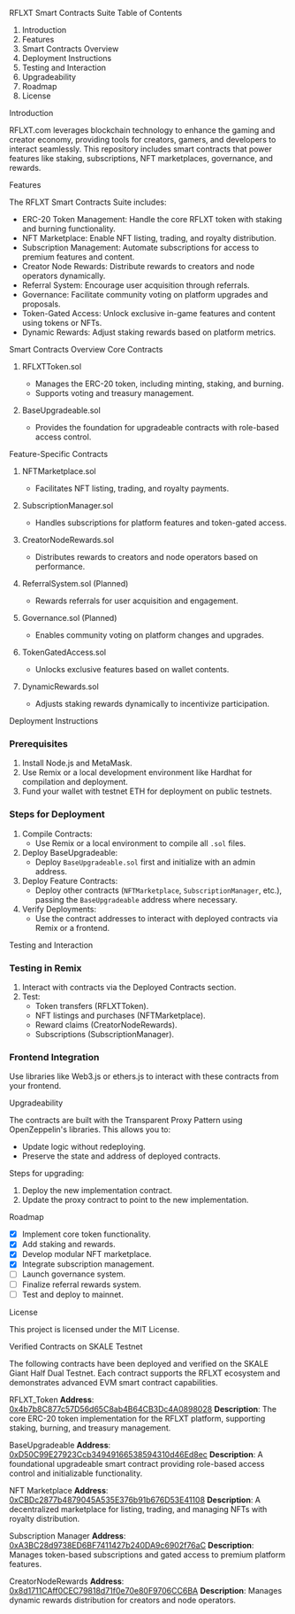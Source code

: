 RFLXT Smart Contracts Suite
Table of Contents

1. Introduction
2. Features
3. Smart Contracts Overview
4. Deployment Instructions
5. Testing and Interaction
6. Upgradeability
7. Roadmap
8. License

Introduction

RFLXT.com leverages blockchain technology to enhance the gaming and creator economy, providing tools for creators, gamers, and developers to interact seamlessly. This repository includes smart contracts that power features like staking, subscriptions, NFT marketplaces, governance, and rewards.

Features

The RFLXT Smart Contracts Suite includes:
- ERC-20 Token Management: Handle the core RFLXT token with staking and burning functionality.
- NFT Marketplace: Enable NFT listing, trading, and royalty distribution.
- Subscription Management: Automate subscriptions for access to premium features and content.
- Creator Node Rewards: Distribute rewards to creators and node operators dynamically.
- Referral System: Encourage user acquisition through referrals.
- Governance: Facilitate community voting on platform upgrades and proposals.
- Token-Gated Access: Unlock exclusive in-game features and content using tokens or NFTs.
- Dynamic Rewards: Adjust staking rewards based on platform metrics.

Smart Contracts Overview
Core Contracts

1. RFLXTToken.sol  
   - Manages the ERC-20 token, including minting, staking, and burning.  
   - Supports voting and treasury management.

2. BaseUpgradeable.sol  
   - Provides the foundation for upgradeable contracts with role-based access control.

Feature-Specific Contracts

1. NFTMarketplace.sol  
   - Facilitates NFT listing, trading, and royalty payments.

2. SubscriptionManager.sol  
   - Handles subscriptions for platform features and token-gated access.

3. CreatorNodeRewards.sol  
   - Distributes rewards to creators and node operators based on performance.

4. ReferralSystem.sol (Planned)  
   - Rewards referrals for user acquisition and engagement.

5. Governance.sol (Planned)  
   - Enables community voting on platform changes and upgrades.

6. TokenGatedAccess.sol  
   - Unlocks exclusive features based on wallet contents.

7. DynamicRewards.sol  
   - Adjusts staking rewards dynamically to incentivize participation.

Deployment Instructions

### Prerequisites
1. Install Node.js and MetaMask.
2. Use Remix or a local development environment like Hardhat for compilation and deployment.
3. Fund your wallet with testnet ETH for deployment on public testnets.

### Steps for Deployment
1. Compile Contracts:
   - Use Remix or a local environment to compile all `.sol` files.
2. Deploy BaseUpgradeable:
   - Deploy `BaseUpgradeable.sol` first and initialize with an admin address.
3. Deploy Feature Contracts:
   - Deploy other contracts (`NFTMarketplace`, `SubscriptionManager`, etc.), passing the `BaseUpgradeable` address where necessary.
4. Verify Deployments:
   - Use the contract addresses to interact with deployed contracts via Remix or a frontend.

Testing and Interaction

### Testing in Remix
1. Interact with contracts via the Deployed Contracts section.
2. Test:
   - Token transfers (RFLXTToken).
   - NFT listings and purchases (NFTMarketplace).
   - Reward claims (CreatorNodeRewards).
   - Subscriptions (SubscriptionManager).

### Frontend Integration
Use libraries like Web3.js or ethers.js to interact with these contracts from your frontend.

Upgradeability

The contracts are built with the Transparent Proxy Pattern using OpenZeppelin's libraries. This allows you to:
- Update logic without redeploying.
- Preserve the state and address of deployed contracts.

Steps for upgrading:
1. Deploy the new implementation contract.
2. Update the proxy contract to point to the new implementation.

Roadmap

- [x] Implement core token functionality.
- [x] Add staking and rewards.
- [x] Develop modular NFT marketplace.
- [x] Integrate subscription management.
- [ ] Launch governance system.
- [ ] Finalize referral rewards system.
- [ ] Test and deploy to mainnet.

License

This project is licensed under the MIT License.

Verified Contracts on SKALE Testnet

The following contracts have been deployed and verified on the SKALE Giant Half Dual Testnet. Each contract supports the RFLXT ecosystem and demonstrates advanced EVM smart contract capabilities.

RFLXT_Token
**Address**: [0x4b7b8C877c57D56d65C8ab4B64CB3Dc4A0898028](https://giant-half-dual-testnet.explorer.testnet.skalenodes.com/address/0x4b7b8C877c57D56d65C8ab4B64CB3Dc4A0898028?tab=txs)
**Description**: The core ERC-20 token implementation for the RFLXT platform, supporting staking, burning, and treasury management.

BaseUpgradeable
**Address**: [0xD50C99E27923Ccb34949166538594310d46Ed8ec](https://giant-half-dual-testnet.explorer.testnet.skalenodes.com/address/0xD50C99E27923Ccb34949166538594310d46Ed8ec)
**Description**: A foundational upgradeable smart contract providing role-based access control and initializable functionality.

NFT Marketplace
**Address**: [0xCBDc2877b4879045A535E376b91b676D53E41108](https://giant-half-dual-testnet.explorer.testnet.skalenodes.com/address/0xCBDc2877b4879045A535E376b91b676D53E41108)
**Description**: A decentralized marketplace for listing, trading, and managing NFTs with royalty distribution.

Subscription Manager
**Address**: [0xA3BC28d9738ED6BF7411427b240DA9c6902f76aC](https://giant-half-dual-testnet.explorer.testnet.skalenodes.com/address/0xA3BC28d9738ED6BF7411427b240DA9c6902f76aC)
**Description**: Manages token-based subscriptions and gated access to premium platform features.

CreatorNodeRewards
**Address**: [0x8d1711CAff0CEC79818d71f0e70e80F9706CC6BA](https://giant-half-dual-testnet.explorer.testnet.skalenodes.com/address/0x8d1711CAff0CEC79818d71f0e70e80F9706CC6BA)
**Description**: Manages dynamic rewards distribution for creators and node operators.
